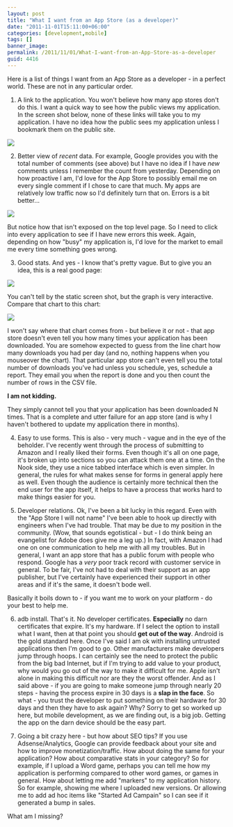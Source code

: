 ```yaml
---
layout: post
title: "What I want from an App Store (as a developer)"
date: "2011-11-01T15:11:00+06:00"
categories: [development,mobile]
tags: []
banner_image: 
permalink: /2011/11/01/What-I-want-from-an-App-Store-as-a-developer
guid: 4416
---
```


Here is a list of things I want from an App Store as a developer - in a perfect world. These are not in any particular order.

1) A link to the application. You won't believe how many app stores don't do this. I want a quick way to see how the public views my application. In the screen shot below, none of these links will take you to my application. I have no idea how the public sees my application unless I bookmark them on the public site.

<img src="https://static.raymondcamden.com/images/ScreenClip209.png" />

2) Better view of <i>recent</i> data. For example, Google provides you with the total number of comments (see above) but I have no idea if I have <i>new</i> comments unless I remember the count from yesterday. Depending on how proactive I am, I'd love for the App Store to possibly email me on every single comment if I chose to care that much. My apps are relatively low traffic now so I'd definitely turn that on. Errors is a bit better...

<img src="https://static.raymondcamden.com/images/cfjedi/ScreenClip211.png" />

But notice how that isn't exposed on the top level page. So I need to click into every application to see if I have new errors this week. Again, depending on how "busy" my application is, I'd love for the market to email me every time something goes wrong. 

3) Good stats. And yes - I know that's pretty vague. But to give you an idea, this is a real good page:

<img src="https://static.raymondcamden.com/images/cfjedi/ScreenClip212.png" />

You can't tell by the static screen shot, but the graph is very interactive. Compare that chart to this chart:

<img src="https://static.raymondcamden.com/images/cfjedi/ScreenClipFIXED.png" />

I won't say where that chart comes from - but believe it or not - that app store doesn't even tell you how many times your application has been downloaded. You are somehow expected to guess from the line chart how many downloads you had per day (and no, nothing happens when you mouseover the chart). That particular app store can't even tell you the total number of downloads you've had unless you schedule, yes, schedule a report. They email you when the report is done and you then count the number of rows in the CSV file.

<b>I am not kidding.</b>

They simply cannot tell you that your application has been downloaded N times. That is a complete and utter failure for an app store (and is why I haven't bothered to update my application there in months).

4) Easy to use forms. This is also - very much - vague and in the eye of the beholder. I've recently went through the process of submitting to Amazon and I really liked their forms. Even though it's all on one page, it's broken up into sections so you can attack them one at a time. On the Nook side, they use a nice tabbed interface which is even simpler. In general, the rules for what makes sense for forms in general apply here as well. Even though the audience is certainly more technical then the end user for the app itself, it helps to have a process that works hard to make things easier for you.

5) Developer relations. Ok, I've been a bit lucky in this regard. Even with the "App Store I will not name" I've been able to hook up directly with engineers when I've had trouble. That may be due to my position in the community. (Wow, that sounds egotistical - but - I do think being an evangelist for Adobe does give me a leg up.) In fact, with Amazon I had one on one communication to help me with all my troubles. But in general, I want an app store that has a public forum with people who respond. Google has a <i>very</i> poor track record with customer service in general. To be fair, I've not had to deal with their support as an app publisher, but I've certainly have experienced their support in other areas and if it's the same, it doesn't bode well. 

Basically it boils down to - if you want me to work on your platform - do your best to help me. 

6) adb install. That's it. No developer certificates. <b>Especially</b> no darn certificates that expire. It's my hardware. If I select the option to install what I want, then at that point you should <b>get out of the way</b>. Android is the gold standard here. Once I've said I am ok with installing untrusted applications then I'm good to go. Other manufacturers make developers jump through hoops. I can certainly see the need to protect the public from the big bad Internet, but if I'm trying to add value to your product, why would you go out of the way to make it difficult for me. Apple isn't alone in making this difficult nor are they the worst offender. And as I said above - if you are going to make someone jump through nearly 20 steps - having the process expire in 30 days is a <b>slap in the face</b>. So what - you trust the developer to put something on their hardware for 30 days and then they have to ask again? Why? Sorry to get so worked up here, but mobile development, as we are finding out, is a big job. Getting the app on the darn device should be the easy part.

7) Going a bit crazy here - but how about SEO tips? If you use Adsense/Analytics, Google can provide feedback about your site and how to improve monetization/traffic. How about doing the same for your application? How about comparative stats in your category? So for example, if I upload a Word game, perhaps you can tell me how my application is performing compared to other word games, or games in general. How about letting me add "markers" to my application history. So for example, showing me where I uploaded new versions. Or allowing me to add ad hoc items like "Started Ad Campain" so I can see if it generated a bump in sales. 

What am I missing?